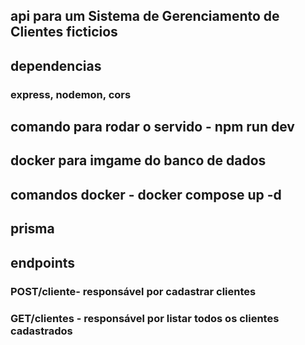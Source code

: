 ## api para um Sistema de Gerenciamento de Clientes ficticios

## dependencias 
### express, nodemon, cors
## comando para rodar o servido - npm run dev
## docker para imgame do banco de dados
## comandos docker - docker compose up -d
## prisma 

## endpoints
### POST/cliente- responsável por cadastrar clientes
### GET/clientes - responsável por listar todos os clientes cadastrados